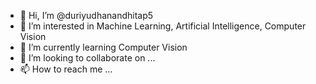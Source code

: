 - 👋 Hi, I’m @duriyudhanandhitap5
- 👀 I’m interested in Machine Learning, Artificial Intelligence, Computer Vision
- 🌱 I’m currently learning Computer Vision
- 💞️ I’m looking to collaborate on ...
- 📫 How to reach me ...

<!---
duriyudhanandhitap5/duriyudhanandhitap5 is a ✨ special ✨ repository because its `README.md` (this file) appears on your GitHub profile.
You can click the Preview link to take a look at your changes.
--->
